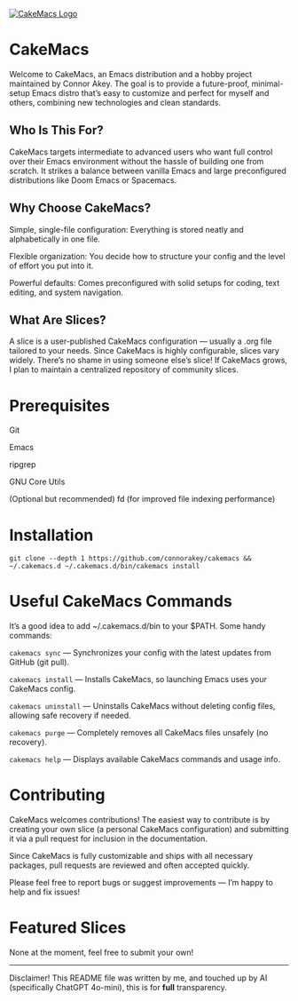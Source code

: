 [![CakeMacs Logo](https://github.com/connorakey/cakemacs/blob/main/resources/images/cakemacs.png?raw=true)](https://github.com/connorakey/cakemacs)

# CakeMacs
Welcome to CakeMacs, an Emacs distribution and a hobby project maintained by Connor Akey.
The goal is to provide a future-proof, minimal-setup Emacs distro that’s easy to customize and perfect for myself and others, combining new technologies and clean standards.

## Who Is This For?
CakeMacs targets intermediate to advanced users who want full control over their Emacs environment without the hassle of building one from scratch.
It strikes a balance between vanilla Emacs and large preconfigured distributions like Doom Emacs or Spacemacs.

## Why Choose CakeMacs?
Simple, single-file configuration: Everything is stored neatly and alphabetically in one file.

Flexible organization: You decide how to structure your config and the level of effort you put into it.

Powerful defaults: Comes preconfigured with solid setups for coding, text editing, and system navigation.

## What Are Slices?
A slice is a user-published CakeMacs configuration — usually a .org file tailored to your needs. Since CakeMacs is highly configurable, slices vary widely. There’s no shame in using someone else’s slice!
If CakeMacs grows, I plan to maintain a centralized repository of community slices.

# Prerequisites
Git

Emacs

ripgrep

GNU Core Utils

(Optional but recommended) fd (for improved file indexing performance)

# Installation

``git clone --depth 1 https://github.com/connorakey/cakemacs && ~/.cakemacs.d
~/.cakemacs.d/bin/cakemacs install``

# Useful CakeMacs Commands
It’s a good idea to add ~/.cakemacs.d/bin to your $PATH.
Some handy commands:

``cakemacs sync`` — Synchronizes your config with the latest updates from GitHub (git pull).

``cakemacs install`` — Installs CakeMacs, so launching Emacs uses your CakeMacs config.

``cakemacs uninstall`` — Uninstalls CakeMacs without deleting config files, allowing safe recovery if needed.

``cakemacs purge`` — Completely removes all CakeMacs files unsafely (no recovery).

``cakemacs help`` — Displays available CakeMacs commands and usage info.

# Contributing

CakeMacs welcomes contributions! The easiest way to contribute is by creating your own slice (a personal CakeMacs configuration) and submitting it via a pull request for inclusion in the documentation.

Since CakeMacs is fully customizable and ships with all necessary packages, pull requests are reviewed and often accepted quickly.

Please feel free to report bugs or suggest improvements — I’m happy to help and fix issues!

# Featured Slices
None at the moment, feel free to submit your own!

---
Disclaimer! This README file was written by me, and touched up by AI (specifically ChatGPT 4o-mini), this is for **full** transparency.
